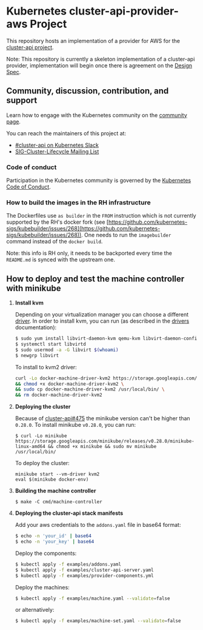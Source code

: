 # Kubernetes cluster-api-provider-aws Project

This repository hosts an implementation of a provider for AWS for the [cluster-api project](https://sigs.k8s.io/cluster-api).

Note: This repository is currently a skeleton implementation of a cluster-api provider, implementation will begin once there is agreement on the [Design Spec](https://docs.google.com/document/d/1G7DRQccoTY5YBrinQb6sz_fRLB9zFbCnI1O984XFk7Q).

## Community, discussion, contribution, and support

Learn how to engage with the Kubernetes community on the [community page](http://kubernetes.io/community/).

You can reach the maintainers of this project at:

- [#cluster-api on Kubernetes Slack](http://slack.k8s.io/messages/cluster-api)
- [SIG-Cluster-Lifecycle Mailing List](https://groups.google.com/forum/#!forum/kubernetes-sig-cluster-lifecycle)

### Code of conduct

Participation in the Kubernetes community is governed by the [Kubernetes Code of Conduct](code-of-conduct.md).

### How to build the images in the RH infrastructure
The Dockerfiles use `as builder` in the `FROM` instruction which is not currently supported
by the RH's docker fork (see [https://github.com/kubernetes-sigs/kubebuilder/issues/268](https://github.com/kubernetes-sigs/kubebuilder/issues/268)).
One needs to run the `imagebuilder` command instead of the `docker build`.

Note: this info is RH only, it needs to be backported every time the `README.md` is synced with the upstream one.

## How to deploy and test the machine controller with minikube

1. **Install kvm**

    Depending on your virtualization manager you can choose a different [driver](https://github.com/kubernetes/minikube/blob/master/docs/drivers.md).
    In order to install kvm, you can run (as described in the [drivers](https://github.com/kubernetes/minikube/blob/master/docs/drivers.md#kvm2-driver) documentation):

    ```sh
    $ sudo yum install libvirt-daemon-kvm qemu-kvm libvirt-daemon-config-network
    $ systemctl start libvirtd
    $ sudo usermod -a -G libvirt $(whoami)
    $ newgrp libvirt
    ```

    To install to kvm2 driver:

    ```sh
    curl -Lo docker-machine-driver-kvm2 https://storage.googleapis.com/minikube/releases/latest/docker-machine-driver-kvm2 \
    && chmod +x docker-machine-driver-kvm2 \
    && sudo cp docker-machine-driver-kvm2 /usr/local/bin/ \
    && rm docker-machine-driver-kvm2
    ```

2. **Deploying the cluster**

    Because of [cluster-api#475](https://github.com/kubernetes-sigs/cluster-api/issues/475) the minikube version can't be higher than `0.28.0`.
    To install minikube `v0.28.0`, you can run:

    ```sg
    $ curl -Lo minikube https://storage.googleapis.com/minikube/releases/v0.28.0/minikube-linux-amd64 && chmod +x minikube && sudo mv minikube /usr/local/bin/
    ```

    To deploy the cluster:

    ```
    minikube start --vm-driver kvm2
    eval $(minikube docker-env)
    ```

3. **Building the machine controller**

    ```
    $ make -C cmd/machine-controller
    ```

4. **Deploying the cluster-api stack manifests**

    Add your aws credentials to the `addons.yaml` file in base64 format:

    ``` sh
    $ echo -n 'your_id' | base64
    $ echo -n 'your_key' | base64
    ```

    Deploy the components:

    ```sh
    $ kubectl apply -f examples/addons.yaml
    $ kubectl apply -f examples/cluster-api-server.yaml
    $ kubectl apply -f examples/provider-components.yml
    ```

    Deploy the machines:

    ```sh
    $ kubectl apply -f examples/machine.yaml --validate=false
    ```

    or alternatively:

    ```sh
    $ kubectl apply -f examples/machine-set.yaml --validate=false
    ```
